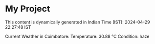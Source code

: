 # My Project

This content is dynamically generated in Indian Time (IST): 2024-04-29 22:27:48 IST


Current Weather in Coimbatore:
Temperature: 30.88 °C
Condition: haze
